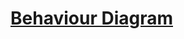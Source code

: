 # [Behaviour Diagram](https://github.com/JayeshPatil47/MiniProject_template/blob/f65b46aa74acf62b1cc32f87068bea7b9abe8ba9/MiniProject_C/2_Architecture/Employment-Management-System-Architecture.png)
